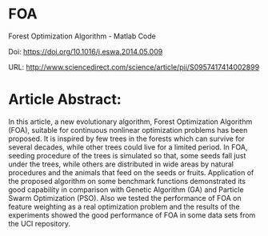 # FOA
Forest Optimization Algorithm - Matlab Code

Doi: https://doi.org/10.1016/j.eswa.2014.05.009

URL: http://www.sciencedirect.com/science/article/pii/S0957417414002899



# Article Abstract:
  In this article, a new evolutionary algorithm, Forest Optimization Algorithm (FOA), suitable for continuous nonlinear optimization problems has been proposed. It is inspired by few trees in the forests which can survive for several decades, while other trees could live for a limited period. In FOA, seeding procedure of the trees is simulated so that, some seeds fall just under the trees, while others are distributed in wide areas by natural procedures and the animals that feed on the seeds or fruits. Application of the proposed algorithm on some benchmark functions demonstrated its good capability in comparison with Genetic Algorithm (GA) and Particle Swarm Optimization (PSO). Also we tested the performance of FOA on feature weighting as a real optimization problem and the results of the experiments showed the good performance of FOA in some data sets from the UCI repository.
